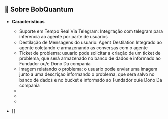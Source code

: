 ## 📖 Sobre BobQuantum 
- **Caracteristicas**  
  - Suporte em Tempo Real Via Telegram: Integração com telegram para inferencia ao agente por parte de usuarios
  - Destilação de Mensagens do usuario: Agent Destilation Integrado ao agente coletando e armazenando as conversas com o agente
  - Ticket de problema: usuario pode solicitar a criação de um ticket de problema, que será armazenado no banco de dados e informado ao Fundador ou/e Dono Da compania
  - Imagem relatando o problema: o usuario pode enviar uma imagem junto a uma descriçao informando o problema, que sera salvo no banco de dados e no bucket e informado ao Fundador ou/e Dono Da compania
  - 
  - 
  - 

- [] 
